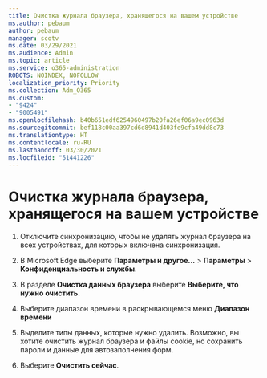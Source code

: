 ```yaml
---
title: Очистка журнала браузера, хранящегося на вашем устройстве
ms.author: pebaum
author: pebaum
manager: scotv
ms.date: 03/29/2021
ms.audience: Admin
ms.topic: article
ms.service: o365-administration
ROBOTS: NOINDEX, NOFOLLOW
localization_priority: Priority
ms.collection: Adm_O365
ms.custom:
- "9424"
- "9005491"
ms.openlocfilehash: b40b651edf6254960497b20fa26ef06a9ec0963d
ms.sourcegitcommit: bef118c00aa397cd6d8941d403fe9cfa49dd8c73
ms.translationtype: HT
ms.contentlocale: ru-RU
ms.lasthandoff: 03/30/2021
ms.locfileid: "51441226"
---
```

# <a name="clear-the-browsing-data-stored-on-your-computer"></a>Очистка журнала браузера, хранящегося на вашем устройстве

1. Отключите синхронизацию, чтобы не удалять журнал браузера на всех устройствах, для которых включена синхронизация.

1. В Microsoft Edge выберите **Параметры и другое...** > **Параметры** > **Конфиденциальность и службы**.

1. В разделе **Очистка данных браузера** выберите **Выберите, что нужно очистить**.

1. Выберите диапазон времени в раскрывающемся меню **Диапазон времени**

1. Выделите типы данных, которые нужно удалить. Возможно, вы хотите очистить журнал браузера и файлы cookie, но сохранить пароли и данные для автозаполнения форм.

1. Выберите **Очистить сейчас**.
